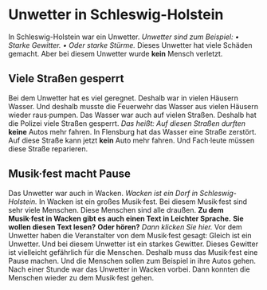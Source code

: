 # Unwetter in Schleswig-Holstein

In Schleswig-Holstein war ein Unwetter. 
*Unwetter sind zum Beispiel:* *• Starke Gewitter.* 
*• Oder starke Stürme.* Dieses Unwetter hat viele Schäden gemacht. Aber bei diesem Unwetter wurde **kein** Mensch verletzt. 

## Viele Straßen gesperrt
Bei dem Unwetter hat es viel geregnet. Deshalb war in vielen Häusern Wasser. Und deshalb musste die Feuerwehr das Wasser aus vielen Häusern wieder raus·pumpen. Das Wasser war auch auf vielen Straßen. Deshalb hat die Polizei viele Straßen gesperrt. *Das heißt:*  *Auf diesen Straßen durften*  **keine** Autos mehr fahren. In Flensburg hat das Wasser eine Straße zerstört. Auf diese Straße kann jetzt **kein** Auto mehr fahren. Und Fach·leute müssen diese Straße reparieren. 

## Musik·fest macht Pause
Das Unwetter war auch in Wacken. 
*Wacken ist ein Dorf in Schleswig-Holstein.* In Wacken ist ein großes Musik·fest. Bei diesem Musik·fest sind sehr viele Menschen. Diese Menschen sind alle draußen. 
**Zu dem Musik·fest in Wacken gibt es auch einen Text in Leichter Sprache.** 
**Sie wollen diesen Text lesen?** **Oder hören?**   *Dann klicken Sie hier.* Vor dem Unwetter haben die Veranstalter von dem Musik·fest gesagt: Gleich ist ein Unwetter. Und bei diesem Unwetter ist ein starkes Gewitter. Dieses Gewitter ist vielleicht gefährlich für die Menschen. Deshalb muss das Musik·fest eine Pause machen. Und die Menschen sollen zum Beispiel in ihre Autos gehen. Nach einer Stunde war das Unwetter in Wacken vorbei. Dann konnten die Menschen wieder zu dem Musik·fest gehen. 
